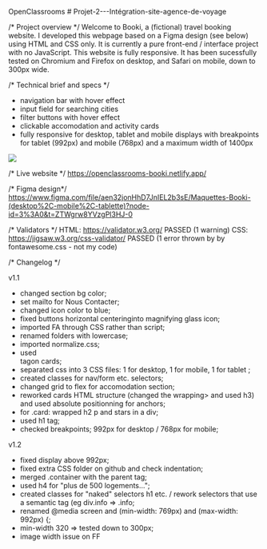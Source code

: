 OpenClassrooms # Projet-2---Intégration-site-agence-de-voyage

/* Project overview */
Welcome to Booki, a (fictional) travel booking website. I developed this webpage based on a Figma design (see below) using HTML and CSS only. It is currently a pure front-end / interface project with no JavaScript.
This website is fully responsive. It has been sucessfully tested on Chromium and Firefox on desktop, and Safari on mobile, down to 300px wide.

/* Technical brief and specs */
- navigation bar with hover effect
- input field for searching cities
- filter buttons with hover effect
- clickable accomodation and activity cards
- fully responsive for desktop, tablet and mobile displays with breakpoints for tablet (992px) and mobile (768px) and a maximum width of 1400px

![](https://github.com/BuckyBuck135/Projet-2---Integration-site-agence-de-voyage/blob/main/images/booki.gif)

/* Live website */
https://openclassrooms-booki.netlify.app/

/* Figma design*/
https://www.figma.com/file/aen32jonHhD7JnIEL2b3sE/Maquettes-Booki-(desktop%2C-mobile%2C-tablette)?node-id=3%3A0&t=ZTWgrw8YVzgPl3HJ-0

/* Validators */
HTML: https://validator.w3.org/ PASSED (1 warning)
CSS: https://jigsaw.w3.org/css-validator/ PASSED (1 error thrown by by fontawesome.css - not my code)

/* Changelog */

v1.1
- changed section bg color;
- set mailto for Nous Contacter;
- changed icon color to blue;
- fixed buttons horizontal centeringinto magnifying glass icon;
- imported FA through CSS rather than script;
- renamed folders with lowercase;
- imported normalize.css;
- used <article> tagon cards;
- separated css into 3 CSS files: 1 for desktop, 1 for mobile, 1 for tablet ;
- created classes for nav/form etc. selectors;
- changed grid to flex for accomodation section;
- reworked cards HTML structure (changed the <a> wrapping> and used h3) and used absolute positionning for anchors;
- for .card: wrapped  h2 p and stars in a div;
- used h1 tag;
- checked breakpoints; 992px for desktop / 768px for mobile;

v1.2
-  fixed display above 992px;
-  fixed extra CSS folder on github and check indentation;
-  merged .container with the parent tag;
-  used h4 for "plus de 500 logements...";
-  created classes for "naked" selectors h1 etc. / rework selectors that use a semantic tag (eg div.info => .info;
-  renamed @media screen and (min-width: 769px) and (max-width: 992px) {;
-  min-width 320 => tested down to 300px;
-  image width issue on FF 



